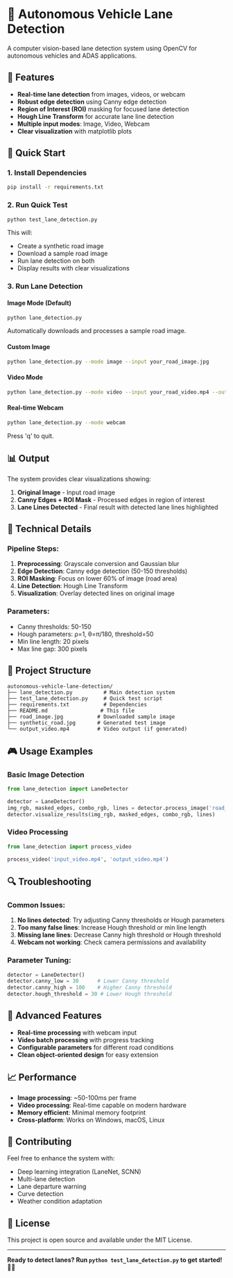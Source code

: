 # 🚗 Autonomous Vehicle Lane Detection

A computer vision-based lane detection system using OpenCV for autonomous vehicles and ADAS applications.

## 🎯 Features

- **Real-time lane detection** from images, videos, or webcam
- **Robust edge detection** using Canny edge detection
- **Region of Interest (ROI)** masking for focused lane detection
- **Hough Line Transform** for accurate lane line detection
- **Multiple input modes**: Image, Video, Webcam
- **Clear visualization** with matplotlib plots

## 🚀 Quick Start

### 1. Install Dependencies

```bash
pip install -r requirements.txt
```

### 2. Run Quick Test

```bash
python test_lane_detection.py
```

This will:
- Create a synthetic road image
- Download a sample road image
- Run lane detection on both
- Display results with clear visualizations

### 3. Run Lane Detection

#### Image Mode (Default)
```bash
python lane_detection.py
```
Automatically downloads and processes a sample road image.

#### Custom Image
```bash
python lane_detection.py --mode image --input your_road_image.jpg
```

#### Video Mode
```bash
python lane_detection.py --mode video --input your_road_video.mp4 --output output_video.mp4
```

#### Real-time Webcam
```bash
python lane_detection.py --mode webcam
```
Press 'q' to quit.

## 📊 Output

The system provides clear visualizations showing:

1. **Original Image** - Input road image
2. **Canny Edges + ROI Mask** - Processed edges in region of interest
3. **Lane Lines Detected** - Final result with detected lane lines highlighted

## 🔧 Technical Details

### Pipeline Steps:
1. **Preprocessing**: Grayscale conversion and Gaussian blur
2. **Edge Detection**: Canny edge detection (50-150 thresholds)
3. **ROI Masking**: Focus on lower 60% of image (road area)
4. **Line Detection**: Hough Line Transform
5. **Visualization**: Overlay detected lines on original image

### Parameters:
- Canny thresholds: 50-150
- Hough parameters: ρ=1, θ=π/180, threshold=50
- Min line length: 20 pixels
- Max line gap: 300 pixels

## 📁 Project Structure

```
autonomous-vehicle-lane-detection/
├── lane_detection.py          # Main detection system
├── test_lane_detection.py     # Quick test script
├── requirements.txt           # Dependencies
├── README.md                 # This file
├── road_image.jpg           # Downloaded sample image
├── synthetic_road.jpg       # Generated test image
└── output_video.mp4         # Video output (if generated)
```

## 🎮 Usage Examples

### Basic Image Detection
```python
from lane_detection import LaneDetector

detector = LaneDetector()
img_rgb, masked_edges, combo_rgb, lines = detector.process_image('road_image.jpg')
detector.visualize_results(img_rgb, masked_edges, combo_rgb, lines)
```

### Video Processing
```python
from lane_detection import process_video

process_video('input_video.mp4', 'output_video.mp4')
```

## 🔍 Troubleshooting

### Common Issues:

1. **No lines detected**: Try adjusting Canny thresholds or Hough parameters
2. **Too many false lines**: Increase Hough threshold or min line length
3. **Missing lane lines**: Decrease Canny high threshold or Hough threshold
4. **Webcam not working**: Check camera permissions and availability

### Parameter Tuning:

```python
detector = LaneDetector()
detector.canny_low = 30      # Lower Canny threshold
detector.canny_high = 100    # Higher Canny threshold  
detector.hough_threshold = 30 # Lower Hough threshold
```

## 🚀 Advanced Features

- **Real-time processing** with webcam input
- **Video batch processing** with progress tracking
- **Configurable parameters** for different road conditions
- **Clean object-oriented design** for easy extension

## 📈 Performance

- **Image processing**: ~50-100ms per frame
- **Video processing**: Real-time capable on modern hardware
- **Memory efficient**: Minimal memory footprint
- **Cross-platform**: Works on Windows, macOS, Linux

## 🤝 Contributing

Feel free to enhance the system with:
- Deep learning integration (LaneNet, SCNN)
- Multi-lane detection
- Lane departure warning
- Curve detection
- Weather condition adaptation

## 📄 License

This project is open source and available under the MIT License.

---

**Ready to detect lanes? Run `python test_lane_detection.py` to get started!** 🚗✨
